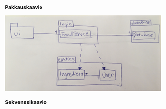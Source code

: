 ### Pakkauskaavio

![Pakkauskaavio](https://github.com/jupouta/ohjelmistotekniikka/blob/master/dokumentaatio/pakkauskaavio.jpg)


### Sekvenssikaavio

####